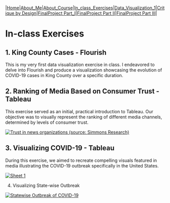 |[Home](https://radhikag1604.github.io/Telling_Stories_With_Data/)|[About_Me](https://radhikag1604.github.io/Telling_Stories_With_Data/About_Me.html)|[About_Course](https://radhikag1604.github.io/Telling_Stories_With_Data/About_Course.html)|[In_class_Exercises](https://radhikag1604.github.io/Telling_Stories_With_Data/In_class_Exercises.html)|[Data_Visualization_1](https://radhikag1604.github.io/Telling_Stories_With_Data/Data_Visualization_1.html)|[Critique by Design](https://radhikag1604.github.io/Telling_Stories_With_Data/critique-by-design.html)|[FinalProject Part_I](https://radhikag1604.github.io/Telling_Stories_With_Data/final-project-part-one.html)|[FinalProject Part II](https://radhikag1604.github.io/Telling_Stories_With_Data/final-project-part-two.html)|[FinalProject Part III](https://radhikag1604.github.io/Telling_Stories_With_Data/final-project-part-three.html)|

# In-class Exercises

## 1. King County Cases - Flourish

This is my very first data visualization exercise in class. I endeavored to delve into Flourish and produce a visualization showcasing the evolution of COVID-19 cases in King County over a specific duration.


<div class="flourish-embed flourish-chart" data-src="visualisation/14930031"><script src="https://public.flourish.studio/resources/embed.js"></script></div>


## 2. Ranking of Media Based on Consumer Trust - Tableau

This exercise served as an initial, practical introduction to Tableau. Our objective was to visually represent the ranking of different media channels, determined by levels of consumer trust.


<div class='tableauPlaceholder' id='viz1694549449356' style='position: relative'><noscript><a href='#'><img alt='Trust in news organizations (source: Simmons Research) ' src='https:&#47;&#47;public.tableau.com&#47;static&#47;images&#47;Tr&#47;Trustinnewsorganizations_16945494277630&#47;TrustinnewsorganizationssourceSimmonsResearch&#47;1_rss.png' style='border: none' /></a></noscript><object class='tableauViz'  style='display:none;'><param name='host_url' value='https%3A%2F%2Fpublic.tableau.com%2F' /> <param name='embed_code_version' value='3' /> <param name='site_root' value='' /><param name='name' value='Trustinnewsorganizations_16945494277630&#47;TrustinnewsorganizationssourceSimmonsResearch' /><param name='tabs' value='no' /><param name='toolbar' value='yes' /><param name='static_image' value='https:&#47;&#47;public.tableau.com&#47;static&#47;images&#47;Tr&#47;Trustinnewsorganizations_16945494277630&#47;TrustinnewsorganizationssourceSimmonsResearch&#47;1.png' /> <param name='animate_transition' value='yes' /><param name='display_static_image' value='yes' /><param name='display_spinner' value='yes' /><param name='display_overlay' value='yes' /><param name='display_count' value='yes' /><param name='language' value='en-US' /><param name='filter' value='publish=yes' /></object></div>                
<script type='text/javascript'>                    
  var divElement = document.getElementById('viz1694549449356');                    
  var vizElement = divElement.getElementsByTagName('object')[0];                    
  vizElement.style.width='100%';vizElement.style.height=(divElement.offsetWidth*0.75)+'px';                    
  var scriptElement = document.createElement('script');                   
  scriptElement.src = 'https://public.tableau.com/javascripts/api/viz_v1.js';                    
  vizElement.parentNode.insertBefore(scriptElement, vizElement);                
</script>


## 3. Visualizing COVID-19 - Tableau

During this exercise, we aimed to recreate compelling visuals featured in media illustrating the COVID-19 outbreak specifically in the United States. 


<div class='tableauPlaceholder' id='viz1697314242011' style='position: relative'><noscript><a href='#'><img alt='Sheet 1' src='https:&#47;&#47;public.tableau.com&#47;static&#47;images&#47;CO&#47;COVID_19CaseTrends&#47;Sheet1&#47;1_rss.png' style='border: none' />
</a></noscript><object class='tableauViz'  style='display:none;'><param name='host_url' value='https%3A%2F%2Fpublic.tableau.com%2F' /> <param name='embed_code_version' value='3' /> <param name='site_root' value='' /><param name='name' value='COVID_19CaseTrends&#47;Sheet1' /><param name='tabs' value='no' /><param name='toolbar' value='yes' />
<param name='static_image'value='https:&#47;&#47;public.tableau.com&#47;static&#47;images&#47;CO&#47;COVID_19CaseTrends&#47;Sheet1&#47;1.png' /> 
<param name='animate_transition' value='yes' /><param name='display_static_image' value='yes' /><param name='display_spinner' value='yes' />
<param name='display_overlay' value='yes' /><param name='display_count' value='yes' /><param name='language' value='en-US' />
<param name='filter' value='publish=yes' /></object></div>                
<script type='text/javascript'>                    
  var divElement = document.getElementById('viz1697314242011');                    
  var vizElement = divElement.getElementsByTagName('object')[0];                    
  vizElement.style.width='100%';vizElement.style.height=(divElement.offsetWidth*0.75)+'px';                    
  var scriptElement = document.createElement('script');                    
  scriptElement.src = 'https://public.tableau.com/javascripts/api/viz_v1.js';                    
  vizElement.parentNode.insertBefore(scriptElement, vizElement);                
</script>


4. Visualizing State-wise Outbreak

<div class='tableauPlaceholder' id='viz1697316030038' style='position: relative'><noscript><a href='#'><img alt='Statewise Outbreak of COVID-19 ' src='https:&#47;&#47;public.tableau.com&#47;static&#47;images&#47;ZZ&#47;ZZDQRGB2X&#47;1_rss.png' style='border: none' /></a></noscript><object class='tableauViz'  style='display:none;'><param name='host_url' value='https%3A%2F%2Fpublic.tableau.com%2F' /> <param name='embed_code_version' value='3' /> <param name='path' value='shared&#47;ZZDQRGB2X' /> 
<param name='toolbar' value='yes' /><param name='static_image' value='https:&#47;&#47;public.tableau.com&#47;static&#47;images&#47;ZZ&#47;ZZDQRGB2X&#47;1.png' /> 
<param name='animate_transition' value='yes' /><param name='display_static_image' value='yes' /><param name='display_spinner' value='yes' />
<param name='display_overlay' value='yes' /><param name='display_count' value='yes' /><param name='language' value='en-US' /></object></div>                <script type='text/javascript'>                    
  var divElement = document.getElementById('viz1697316030038');                    
  var vizElement = divElement.getElementsByTagName('object')[0];                    
  vizElement.style.width='100%';vizElement.style.height=(divElement.offsetWidth*0.75)+'px';                    
  var scriptElement = document.createElement('script');                    
  scriptElement.src = 'https://public.tableau.com/javascripts/api/viz_v1.js';                    
  vizElement.parentNode.insertBefore(scriptElement, vizElement);                
</script>
